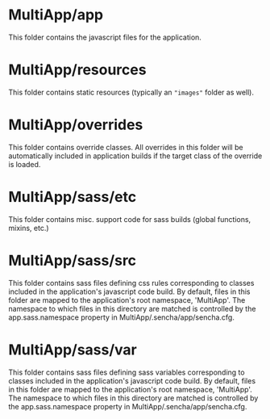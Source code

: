 # MultiApp/app

This folder contains the javascript files for the application.

# MultiApp/resources

This folder contains static resources (typically an `"images"` folder as well).

# MultiApp/overrides

This folder contains override classes. All overrides in this folder will be 
automatically included in application builds if the target class of the override
is loaded.

# MultiApp/sass/etc

This folder contains misc. support code for sass builds (global functions, 
mixins, etc.)

# MultiApp/sass/src

This folder contains sass files defining css rules corresponding to classes
included in the application's javascript code build.  By default, files in this 
folder are mapped to the application's root namespace, 'MultiApp'. The
namespace to which files in this directory are matched is controlled by the
app.sass.namespace property in MultiApp/.sencha/app/sencha.cfg. 

# MultiApp/sass/var

This folder contains sass files defining sass variables corresponding to classes
included in the application's javascript code build.  By default, files in this 
folder are mapped to the application's root namespace, 'MultiApp'. The
namespace to which files in this directory are matched is controlled by the
app.sass.namespace property in MultiApp/.sencha/app/sencha.cfg. 
